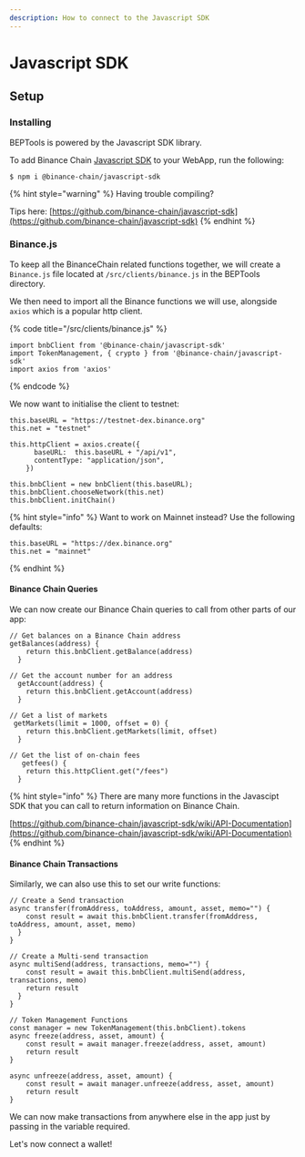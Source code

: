```yaml
---
description: How to connect to the Javascript SDK
---
```


# Javascript SDK

## Setup

### Installing

BEPTools is powered by the Javascript SDK library.

To add Binance Chain [Javascript SDK](https://github.com/binance-chain/javascript-sdk) to your WebApp, run the following:

```text
$ npm i @binance-chain/javascript-sdk
```

{% hint style="warning" %}
Having trouble compiling?

Tips here: [https://github.com/binance-chain/javascript-sdk](https://github.com/binance-chain/javascript-sdk)
{% endhint %}

### Binance.js

To keep all the BinanceChain related functions together, we will create a `Binance.js` file located at `/src/clients/binance.js` in the BEPTools directory.

We then need to import all the Binance functions we will use, alongside `axios` which is a popular http client.

{% code title="/src/clients/binance.js" %}
```text
import bnbClient from '@binance-chain/javascript-sdk'
import TokenManagement, { crypto } from '@binance-chain/javascript-sdk'
import axios from 'axios'
```
{% endcode %}

We now want to initialise the client to testnet:

```text
this.baseURL = "https://testnet-dex.binance.org"
this.net = "testnet"

this.httpClient = axios.create({
      baseURL:  this.baseURL + "/api/v1",
      contentType: "application/json",
    })

this.bnbClient = new bnbClient(this.baseURL);
this.bnbClient.chooseNetwork(this.net)
this.bnbClient.initChain()
```

{% hint style="info" %}
Want to work on Mainnet instead? Use the following defaults:

```text
this.baseURL = "https://dex.binance.org"
this.net = "mainnet"
```
{% endhint %}

#### Binance Chain Queries

We can now create our Binance Chain queries to call from other parts of our app:

```text
// Get balances on a Binance Chain address
getBalances(address) {
    return this.bnbClient.getBalance(address)
  }

// Get the account number for an address
  getAccount(address) {
    return this.bnbClient.getAccount(address)
  }

// Get a list of markets
 getMarkets(limit = 1000, offset = 0) {
    return this.bnbClient.getMarkets(limit, offset)
  }

// Get the list of on-chain fees 
   getfees() {
    return this.httpClient.get("/fees")
  }
```

{% hint style="info" %}
There are many more functions in the Javascipt SDK that you can call to return information on Binance Chain.

[https://github.com/binance-chain/javascript-sdk/wiki/API-Documentation](https://github.com/binance-chain/javascript-sdk/wiki/API-Documentation)
{% endhint %}

#### Binance Chain Transactions

Similarly, we can also use this to set our write functions:

```text
// Create a Send transaction
async transfer(fromAddress, toAddress, amount, asset, memo="") {
    const result = await this.bnbClient.transfer(fromAddress, toAddress, amount, asset, memo)
  }
}

// Create a Multi-send transaction
async multiSend(address, transactions, memo="") {
    const result = await this.bnbClient.multiSend(address, transactions, memo)
    return result
  }
}

// Token Management Functions
const manager = new TokenManagement(this.bnbClient).tokens
async freeze(address, asset, amount) {
    const result = await manager.freeze(address, asset, amount)
    return result
}

async unfreeze(address, asset, amount) {
    const result = await manager.unfreeze(address, asset, amount)
    return result
}
```

We can now make transactions from anywhere else in the app just by passing in the variable required.

Let's now connect a wallet!

